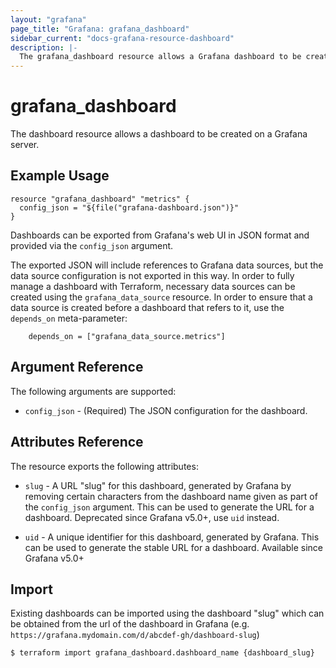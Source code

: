 ```yaml
---
layout: "grafana"
page_title: "Grafana: grafana_dashboard"
sidebar_current: "docs-grafana-resource-dashboard"
description: |-
  The grafana_dashboard resource allows a Grafana dashboard to be created.
---
```


# grafana\_dashboard

The dashboard resource allows a dashboard to be created on a Grafana server.

## Example Usage

```hcl
resource "grafana_dashboard" "metrics" {
  config_json = "${file("grafana-dashboard.json")}"
}
```

Dashboards can be exported from Grafana's web UI in JSON format and provided
via the `config_json` argument.

The exported JSON will include references to Grafana data sources, but the
data source configuration is not exported in this way. In order to fully
manage a dashboard with Terraform, necessary data sources can be created
using the `grafana_data_source` resource. In order to ensure that a data
source is created before a dashboard that refers to it, use the `depends_on`
meta-parameter:

```hcl
    depends_on = ["grafana_data_source.metrics"]
```

## Argument Reference

The following arguments are supported:

* `config_json` - (Required) The JSON configuration for the dashboard.

## Attributes Reference

The resource exports the following attributes:

* `slug` - A URL "slug" for this dashboard, generated by Grafana by removing
  certain characters from the dashboard name given as part of the `config_json`
  argument. This can be used to generate the URL for a dashboard.
  Deprecated since Grafana v5.0+, use `uid` instead.

* `uid` - A unique identifier for this dashboard, generated by Grafana.
  This can be used to generate the stable URL for a dashboard. Available since Grafana v5.0+

## Import

Existing dashboards can be imported using the dashboard "slug" which can be
obtained from the url of the dashboard in Grafana (e.g. `https://grafana.mydomain.com/d/abcdef-gh/dashboard-slug`)

```
$ terraform import grafana_dashboard.dashboard_name {dashboard_slug}
```
